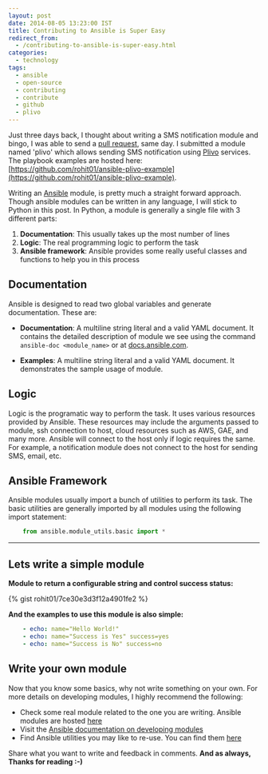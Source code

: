 ```yaml
---
layout: post
date: 2014-08-05 13:23:00 IST
title: Contributing to Ansible is Super Easy
redirect_from:
  - /contributing-to-ansible-is-super-easy.html
categories:
  - technology
tags:
  - ansible
  - open-source
  - contributing
  - contribute
  - github
  - plivo
---
```


Just three days back, I thought about writing a SMS notification module and bingo, I was able to send a [pull request](https://github.com/ansible/ansible/pull/8408), same day. I submitted a module named 'plivo' which allows sending SMS notification using [Plivo](https://www.plivo.com) services. The playbook examples are hosted here: [https://github.com/rohit01/ansible-plivo-example](https://github.com/rohit01/ansible-plivo-example).

Writing an [Ansible](http://ansible.com) module, is pretty much a straight forward approach. Though ansible modules can be written in any language, I will stick to Python in this post. In Python, a module is generally a single file with 3 different parts:

1. **Documentation**: This usually takes up the most number of lines
2. **Logic**: The real programming logic to perform the task
3. **Ansible framework**: Ansible provides some really useful classes and functions to help you in this process

## Documentation

Ansible is designed to read two global variables and generate documentation. These are:

* **Documentation**: A multiline string literal and a valid YAML document. It contains the detailed description of module we see using the command `ansible-doc <module_name>` or at [docs.ansible.com](http://docs.ansible.com).

* **Examples**: A multiline string literal and a valid YAML document. It demonstrates the sample usage of module.

## Logic

Logic is the programatic way to perform the task. It uses various resources provided by Ansible. These resources may include the arguments passed to module, ssh connection to host, cloud resources such as AWS, GAE, and many more. Ansible will connect to the host only if logic requires the same. For example, a notification module does not connect to the host for sending SMS, email, etc.

## Ansible Framework

Ansible modules usually import a bunch of utilities to perform its task. The basic utilities are generally imported by all modules using the following import statement:

```python
    from ansible.module_utils.basic import *
```

---

## Lets write a simple module

**Module to return a configurable string and control success status:**

{% gist rohit01/7ce30e3d3f12a4901fe2 %}

**And the examples to use this module is also simple:**

```YAML
    - echo: name="Hello World!"
    - echo: name="Success is Yes" success=yes
    - echo: name="Success is No" success=no
```

## Write your own module

Now that you know some basics, why not write something on your own. For more details on developing modules, I highly recommend the following:

* Check some real module related to the one you are writing. Ansible modules are hosted [here](https://github.com/ansible/ansible/tree/devel/library)
* Visit the [Ansible documentation on developing modules](http://docs.ansible.com/developing_modules.html)
* Find Ansible utilities you may like to re-use. You can find them [here](https://github.com/ansible/ansible/tree/devel/lib/ansible/module_utils)

Share what you want to write and feedback in comments. **And as always, Thanks for reading :-)**
